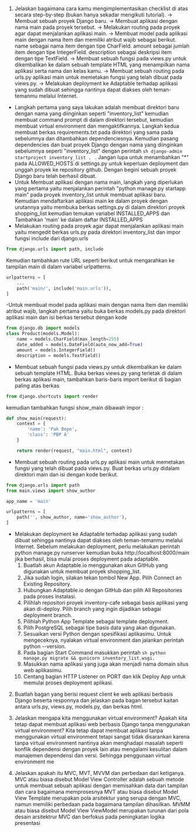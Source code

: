 1. Jelaskan bagaimana cara kamu mengimplementasikan checklist di atas secara step-by-step (bukan hanya sekadar mengikuti tutorial).
-> Membuat sebuah proyek Django baru.
-> Membuat aplikasi dengan nama main pada proyek tersebut.
-> Melakukan routing pada proyek agar dapat menjalankan aplikasi main.
-> Membuat model pada aplikasi main dengan nama Item dan memiliki atribut wajib sebagai berikut.
    name sebagai nama item dengan tipe CharField.
    amount sebagai jumlah item dengan tipe IntegerField.
    description sebagai deskripsi item dengan tipe TextField.
-> Membuat sebuah fungsi pada views.py untuk dikembalikan ke dalam sebuah template HTML yang menampilkan nama aplikasi serta nama dan kelas kamu.
-> Membuat sebuah routing pada urls.py aplikasi main untuk memetakan fungsi yang telah dibuat pada views.py.
-> Melakukan deployment ke Adaptable terhadap aplikasi yang sudah dibuat sehingga nantinya dapat diakses oleh teman-temanmu melalui Internet.

- Langkah pertama yang saya lakukan adalah membuat direktori baru dengan nama yang diinginkan seperti "inventory_list" kemudian membuat command prompt di dalam direktori tersebut, kemudian membuat virtual environment dan mengaktifkannya. Langkah kedua membuat berkas requirements.txt pada direktori yang sama pada sebelumnya dan ditambahkan dependenciesnya. Kemudian pasang dependencies dan buat proyek Django dengan nama yang diinginkan sebelumnya seperti "inventory_list" dengan perintah ```sh django-admin startproject inventory_list . ```  . Jangan lupa untuk menambahkan "*" pada ALLOWED_HOSTS di settings.py untuk keperluan deployment dan unggah proyek ke repository github. Dengan begini sebuah proyek Django baru telah berhasil dibuat.
- Untuk Membuat aplikasi dengan nama main, langkah yang diperlukan yang pertama yaitu menjalankan perintah "python manage.py startapp main" pada proyek inventory_list untuk membuat aplikasi baru. Kemudian mendaftarkan aplikasi main ke dalam proyek dengan urutannya yaitu membuka berkas settings.py di dalam direktori proyek shopping_list kemudian temukan variabel INSTALLED_APPS dan Tambahkan 'main' ke dalam daftar INSTALLED_APPS
- Melakukan routing pada proyek agar dapat menjalankan aplikasi main yaitu mengedit berkas urls.py pada direktori inventory_list dan impor fungsi include dari django.urls
```python
from django.urls import path, include
```


Kemudian tambahkan rute URL seperti berikut untuk mengarahkan ke tampilan main di dalam variabel urlpatterns.
```python
urlpatterns = [
    ...
    path('main/', include('main.urls')),
]
```

-Untuk membuat model pada aplikasi main dengan nama Item dan memiliki atribut wajib, langkah pertama yaitu buka berkas models.py pada direktori aplikasi main dan isi berkas tersebut dengan kode 
```python
from django.db import models
class Product(models.Model):
    name = models.CharField(max_length=255)
    date_added = models.DateField(auto_now_add=True)
    amount = models.IntegerField()
    description = models.TextField()
```
- Membuat sebuah fungsi pada views.py untuk dikembalikan ke dalam sebuah template HTML. Buka berkas views.py yang terletak di dalam berkas aplikasi main, tambahkan baris-baris import berikut di bagian paling atas berkas
```python
from django.shortcuts import render
```
kemudian tambahkan fungsi show_main dibawah impor :
```python
def show_main(request):
    context = {
        'name': 'Pak Bepe',
        'class': 'PBP A'
    }

    return render(request, "main.html", context)
```
- Membuat sebuah routing pada urls.py aplikasi main untuk memetakan fungsi yang telah dibuat pada views.py. Buat berkas urls.py didalam direktori main dan isi dengan kode berikut.
```python
from django.urls import path
from main.views import show_author

app_name = 'main'

urlpatterns = [
    path('', show_author, name='show_author'),
]
```
- Melakukan deployment ke Adaptable terhadap aplikasi yang sudah dibuat sehingga nantinya dapat diakses oleh teman-temanmu melalui Internet.
Sebelum melakukan deployment, perlu melakukan perintah python manage.py runserver
kemudian buka http://localhost:8000/main jika berhasil, bisa mulai proses deployment pada adaptable.
    1. Buatlah akun Adaptable.io menggunakan akun GitHub yang digunakan untuk membuat proyek shopping_list.
    2. Jika sudah login, silakan tekan tombol New App. Pilih Connect an Existing Repository.
    3. Hubungkan Adaptable.io dengan GitHub dan pilih All Repositories pada proses instalasi.
    4. Pilihlah repositori proyek inventory-cafe sebagai basis aplikasi yang akan di-deploy. Pilih branch yang ingin dijadikan sebagai deployment branch.
    5. Pilihlah Python App Template sebagai template deployment.
    6. Pilih PostgreSQL sebagai tipe basis data yang akan digunakan.
    7. Sesuaikan versi Python dengan spesifikasi aplikasimu. Untuk mengeceknya, nyalakan virtual environment dan jalankan perintah python --version.
    8. Pada bagian Start Command masukkan perintah ```sh python manage.py migrate && gunicorn inventory_list.wsgi. ```
    9. Masukkan nama aplikasi yang juga akan menjadi nama domain situs web aplikasimu.
    10. Centang bagian HTTP Listener on PORT dan klik Deploy App untuk memulai proses deployment aplikasi.

2. Buatlah bagan yang berisi request client ke web aplikasi berbasis Django beserta responnya dan jelaskan pada bagan tersebut kaitan antara urls.py, views.py, models.py, dan berkas html.


3. Jelaskan mengapa kita menggunakan virtual environment? Apakah kita tetap dapat membuat aplikasi web berbasis Django tanpa menggunakan virtual environment?
Kita tetap dapat membuat aplikasi tanpa menggunakan virtual environment tetapi sangat tidak disarankan karena tanpa virtual environment nantinya akan menghadapi masalah seperti konflik dependensi dengan proyek lain atau mengalami kesulitan dalam manajemen dependensi dan versi. Sehingga penggunaan virtual environment me

4. Jelaskan apakah itu MVC, MVT, MVVM dan perbedaan dari ketiganya.
MVC atau biasa disebut Model View Controller adalah sebuah metode untuk membuat sebuah aplikasi dengan memisahkan data dari tampilan dan cara bagaimana memprosesnya
MVT atau biasa disebut Model View Template merupakan pola arsitektur yang serupa dengan MVC, namun memiliki perbedaan pada bagaimana tampilan dihasilkan.
MVMM atau biasa disebut Model View ViewModel merupakan turunan dari pola desain arsitektrur MVC dan berfokus pada peningkatan logika presentasi